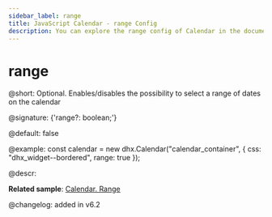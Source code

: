 ```yaml
---
sidebar_label: range
title: JavaScript Calendar - range Config 
description: You can explore the range config of Calendar in the documentation of the DHTMLX JavaScript UI library. Browse developer guides and API reference, try out code examples and live demos, and download a free 30-day evaluation version of DHTMLX Suite.
---
```


# range

@short: Optional. Enables/disables the possibility to select a range of dates on the calendar

@signature: {'range?: boolean;'}

@default: false

@example:
const calendar = new dhx.Calendar("calendar_container", {
    css: "dhx_widget--bordered",
    range: true
});

@descr:

**Related sample**: [Calendar. Range](https://snippet.dhtmlx.com/2mrj53h0)

@changelog: added in v6.2

[comment]: # (@related: calendar/how_to_start.md#initialize-calendar calendar/configuring.md#rangemode)
